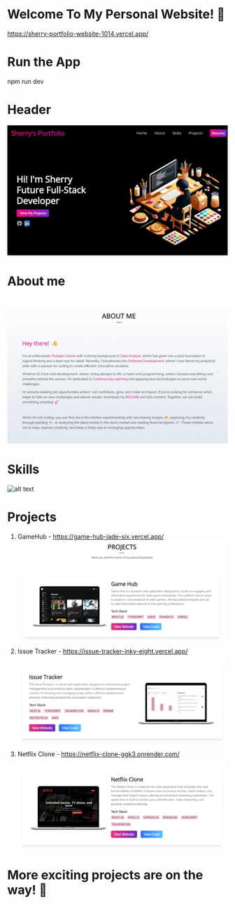 # Welcome To My Personal Website! 🎉

https://sherry-portfolio-website-1014.vercel.app/

# Run the App
npm run dev

# Header
![alt text](Screenshot_31-8-2024_183410_sherry-portfolio-website-1014.vercel.app.jpeg)

# About me
![alt text](Screenshot_31-8-2024_183743_sherry-portfolio-website-1014.vercel.app.jpeg)

# Skills
![alt text](<my skills video.gif>)

# Projects
1. GameHub - https://game-hub-jade-six.vercel.app/
![alt text](gamehub.png)

2. Issue Tracker - https://issue-tracker-inky-eight.vercel.app/
![alt text](issuetracker.png)

3. Netflix Clone - https://netflix-clone-ggk3.onrender.com/
![alt text](netflixclone.png)

# More exciting projects are on the way! 🍵